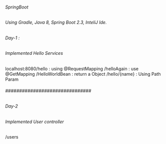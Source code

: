 ######  SpringBoot
###### Using Gradle, Java 8, Spring Boot 2.3, InteliJ Ide.
######  Day-1 : 
###### Implemented Hello Services 
localhost:8080/hello : using  @RequestMapping 
/helloAgain : use @GetMapping
/HelloWorldBean  : return a Object
/hello/{name} : Using Path Param
######  ###############################  ### 
###### Day-2 
###### Implemented User controller
/users
